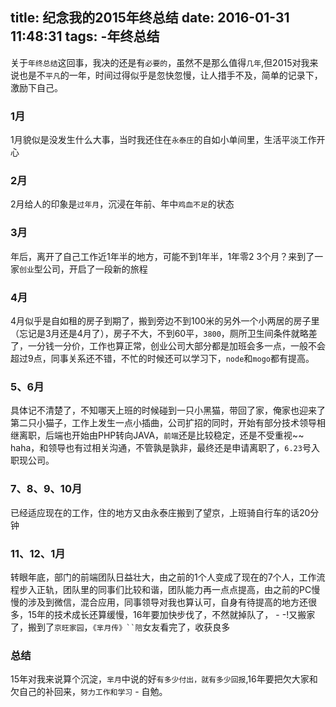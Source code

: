 title: 纪念我的2015年终总结
date: 2016-01-31 11:48:31
tags: 
	-年终总结
---
关于`年终总结`这回事，我决的还是有`必要的`，虽然不是那么值得`几年`,但2015对我来说也是不`平凡`的一年，时间过得似乎是忽快忽慢，让人措手不及，简单的记录下，激励下自己。
<!-- more -->

### 1月
1月貌似是没发生什么大事，当时我还住在`永泰庄`的自如小单间里，生活平淡工作开心

### 2月
2月给人的印象是`过年月`，沉浸在年前、年中`鸡血不足`的状态

### 3月
年后，离开了自己工作近1年半的地方，可能不到1年半，1年零2 3个月？来到了一家`创业`型公司，开启了一段新的旅程

### 4月
4月似乎是自如租的房子到期了，搬到旁边不到100米的另外一个小两居的房子里（忘记是3月还是4月了），房子不大，不到60平，`3800`，厕所卫生间条件就略差了，一分钱一分价，工作也算正常，创业公司大部分都是加班会多一点，一般不会超过9点，同事关系还不错，不忙的时候还可以学习下，`node`和`mogo`都有提高。

### 5、6月
具体记不清楚了，不知哪天上班的时候碰到一只小黑猫，带回了家，俺家也迎来了第二只小猫子，工作上发生一点小插曲，公司扩招的同时，开始有部分技术领导相继离职，后端也开始由PHP转向JAVA，`前端`还是比较稳定，还是不受重视~~ haha，和领导也有过相关沟通，不管孰是孰非，最终还是申请离职了，`6.23`号入职现公司。

### 7、8、9、10月
已经适应现在的工作，住的地方又由永泰庄搬到了望京，上班骑自行车的话20分钟

### 11、12、1月
转眼年底，部门的前端团队日益壮大，由之前的1个人变成了现在的7个人，工作流程步入正轨，团队里的同事们比较和谐，团队能力再一点点提高，由之前的PC慢慢的涉及到微信，混合应用，同事领导对我也算认可，自身有待提高的地方还很多，15年的技术成长还算缓慢，16年要加快步伐了，不然就掉队了， - -!又搬家了，搬到了`京旺家园`，`《芈月传》``陪`女友看完了，收获良多

### 总结
15年对我来说算个沉淀，`芈月`中说的好`有多少付出，就有多少回报`,16年要把欠大家和欠自己的补回来，`努力工作和学习` - 自勉。

